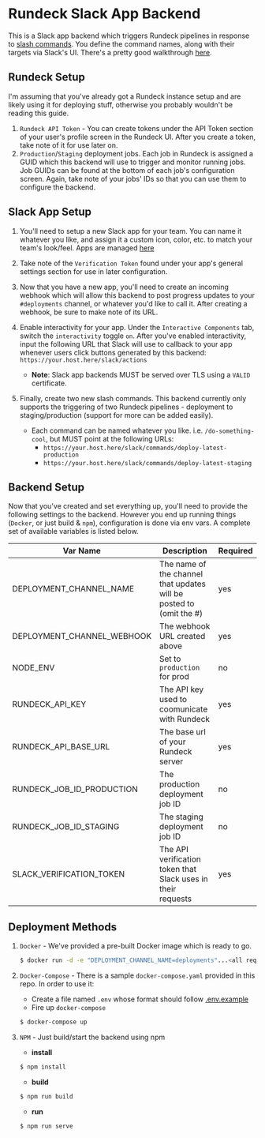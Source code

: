 # Rundeck Slack App Backend
This is a Slack app backend which triggers Rundeck pipelines in response to [slash commands](https://api.slack.com/slash-commands).
You define the command names, along with their targets via Slack's UI. There's a pretty good walkthrough [here](https://api.slack.com/tutorials/your-first-slash-command).

## Rundeck Setup
I'm assuming that you've already got a Rundeck instance setup and are likely using it for deploying stuff, otherwise you probably wouldn't be reading this guide.

1. `Rundeck API Token` - You can create tokens under the API Token section of your user's profile screen in the Rundeck UI. After you create a token, take note of it for use later on.
2. `Production`/`Staging` deployment jobs. Each job in Rundeck is assigned a GUID which this backend will use to trigger and monitor running jobs. Job GUIDs can be found at the bottom of each job's configuration screen. Again, take note of your jobs' IDs so that you can use them to configure the backend.

## Slack App Setup
1. You'll need to setup a new Slack app for your team. You can name it whatever you like, and assign it a custom icon, color, etc. to match your team's look/feel. Apps are managed [here](https://api.slack.com/apps)

2. Take note of the `Verification Token` found under your app's general settings section for use in later configuration.

3. Now that you have a new app, you'll need to create an incoming webhook which will allow this backend to post progress updates to your `#deployments` channel, or whatever you'd like to call it. After creating a webhook, be sure to make note of its URL.

4. Enable interactivity for your app. Under the `Interactive Components` tab, switch the `interactivity` toggle `on`. After you've enabled interactivity, input the following URL that Slack will use to callback to your app whenever users click buttons generated by this backend: `https://your.host.here/slack/actions`
    - **Note**: Slack app backends MUST be served over TLS using a `VALID` certificate. 
 
 5. Finally, create two new slash commands. This backend currently only supports the triggering of two Rundeck pipelines - deployment to staging/production (support for more can be added easily).
    - Each command can be named whatever you like. i.e. `/do-something-cool`, but MUST point at the following URLs: 
        - `https://your.host.here/slack/commands/deploy-latest-production`
        - `https://your.host.here/slack/commands/deploy-latest-staging`

## Backend Setup
Now that you've created and set everything up, you'll need to provide the following settings to the backend. However you end up running things (`Docker`, or just build & `npm`), configuration is done via env vars. A complete set of available variables is listed below. 

| Var Name  | Description  | Required  |
|---|---|---|
|DEPLOYMENT_CHANNEL_NAME|The name of the channel that updates will be posted to (omit the #)|yes|
|DEPLOYMENT_CHANNEL_WEBHOOK|The webhook URL created above|yes|
|NODE_ENV|Set to `production` for prod|no|
|RUNDECK_API_KEY|The API key used to coomunicate with Rundeck|yes|
|RUNDECK_API_BASE_URL|The base url of your Rundeck server|yes|
|RUNDECK_JOB_ID_PRODUCTION|The production deployment job ID|no|
|RUNDECK_JOB_ID_STAGING|The staging deployment job ID|no|
|SLACK_VERIFICATION_TOKEN|The API verification token that Slack uses in their requests|yes|

## Deployment Methods
1. `Docker` - We've provided a pre-built Docker image which is ready to go.

    ```bash
    $ docker run -d -e "DEPLOYMENT_CHANNEL_NAME=deployments"...<all required vars here> -p "8080:8080" craigrueda/rundeck-slack-app:latest
    ```
2. `Docker-Compose` - There is a sample `docker-compose.yaml` provided in this repo. In order to use it:

    - Create a file named `.env` whose format should follow [.env.example](.env.example)
    - Fire up `docker-compose`
    ```bash
    $ docker-compose up
    ```
3. `NPM` - Just build/start the backend using npm

    - **install**
    ```bash
    $ npm install
    ```
    - **build**
    ```bash
    $ npm run build
    ```
    - **run**
    ```bash
    $ npm run serve
    ```
